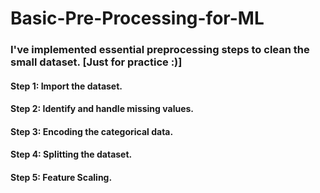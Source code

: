 # Basic-Pre-Processing-for-ML

### I've implemented essential preprocessing steps to clean the small dataset. [Just for practice :)]

#### **Step 1:** Import the dataset.
#### **Step 2:** Identify and handle missing values.
#### **Step 3:** Encoding the categorical data.
#### **Step 4:** Splitting the dataset.
#### **Step 5:** Feature Scaling.
